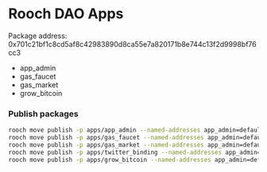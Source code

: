 # Rooch DAO Apps

Package address: 0x701c21bf1c8cd5af8c42983890d8ca55e7a820171b8e744c13f2d9998bf76cc3

* app_admin
* gas_faucet
* gas_market
* grow_bitcoin

### Publish packages

```bash
rooch move publish -p apps/app_admin --named-addresses app_admin=default
rooch move publish -p apps/gas_faucet --named-addresses app_admin=default,gas_faucet=default
rooch move publish -p apps/gas_market --named-addresses app_admin=default,gas_market=default
rooch move publish -p apps/twitter_binding --named-addresses app_admin=default,twitter_binding=default
rooch move publish -p apps/grow_bitcoin --named-addresses app_admin=default,grow_bitcoin=default
```
